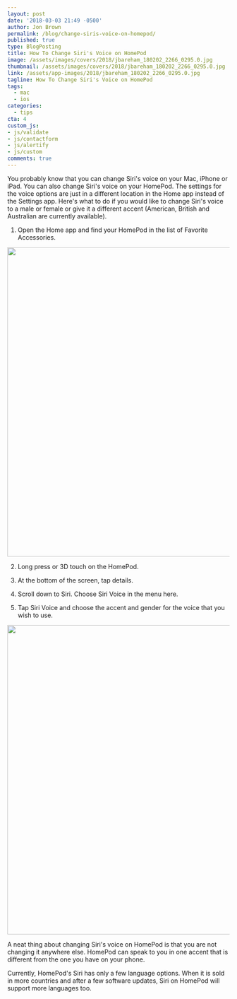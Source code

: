 ```yaml
---
layout: post
date: '2018-03-03 21:49 -0500'
author: Jon Brown
permalink: /blog/change-siris-voice-on-homepod/
published: true
type: BlogPosting
title: How To Change Siri's Voice on HomePod
image: /assets/images/covers/2018/jbareham_180202_2266_0295.0.jpg
thumbnail: /assets/images/covers/2018/jbareham_180202_2266_0295.0.jpg
link: /assets/app-images/2018/jbareham_180202_2266_0295.0.jpg
tagline: How To Change Siri's Voice on HomePod
tags:
  - mac
  - ios
categories:
  - tips
cta: 4
custom_js:
- js/validate
- js/contactform
- js/alertify
- js/custom
comments: true
---
```

You probably know that you can change Siri's voice on your Mac, iPhone or iPad. You can also change Siri's voice on your HomePod. The settings for the voice options are just in a different location in the Home app instead of the Settings app. Here's what to do if you would like to change Siri's voice to a male or female or give it a different accent (American, British and Australian are currently available).

1. Open the Home app and find your HomePod in the list of Favorite Accessories.

<img src="{{ site.site_cdn }}/assets/images/blog/2018/sirivoice/homepod_siri_1.png" class="img-fluid rounded m-2" width="700" />

2. Long press or 3D touch on the HomePod.

3. At the bottom of the screen, tap details.

4. Scroll down to Siri. Choose Siri Voice in the menu here.

5. Tap Siri Voice and choose the accent and gender for the voice that you wish to use.

<img src="{{ site.site_cdn }}/assets/images/blog/2018/sirivoice/homepod_siri_2.jpg" class="img-fluid rounded m-2" width="700" />

A neat thing about changing Siri's voice on HomePod is that you are not changing it anywhere else. HomePod can speak to you in one accent that is different from the one you have on your phone. 

Currently,  HomePod's Siri has only a few language options. When it is sold in more countries and after a few software updates, Siri on HomePod will support more languages too.